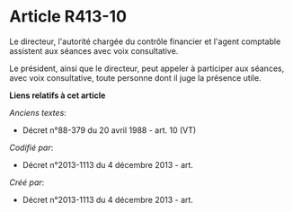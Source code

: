 # Article R413-10

Le directeur, l'autorité chargée du contrôle financier et l'agent comptable assistent aux séances avec voix consultative.

Le président, ainsi que le directeur, peut appeler à participer aux séances, avec voix consultative, toute personne dont il
juge la présence utile.

**Liens relatifs à cet article**

_Anciens textes_:

  - Décret n°88-379 du 20 avril 1988 - art. 10 (VT)

_Codifié par_:

  - Décret n°2013-1113 du 4 décembre 2013 - art.

_Créé par_:

  - Décret n°2013-1113 du 4 décembre 2013 - art.
